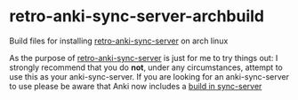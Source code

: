# retro-anki-sync-server-archbuild
Build files for installing [retro-anki-sync-server](https://github.com/peterclifton/retro-anki-sync-server) on arch linux

As the purpose of [retro-anki-sync-server](https://github.com/peterclifton/retro-anki-sync-server) is just for me to try things out: I strongly recommend that you do **not**, under any circumstances, attempt to use this as 
your anki-sync-server.  If you are looking for an anki-sync-server to use please 
be aware that Anki now includes a 
[build in sync-server](https://docs.ankiweb.net/sync-server.html)
